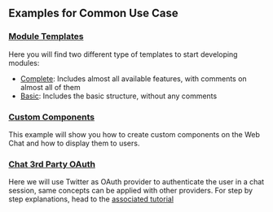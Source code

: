 ## Examples for Common Use Case

### [Module Templates](./module-templates)

Here you will find two different type of templates to start developing modules:

- [Complete](./module-templates/complete-module): Includes almost all available features, with comments on almost all of them
- [Basic](./module-templates/basic-module): Includes the basic structure, without any comments

### [Custom Components](./custom-component)

This example will show you how to create custom components on the Web Chat and how to display them to users.

### [Chat 3rd Party OAuth](./chat-3rd-party-OAuth)

Here we will use Twitter as OAuth provider to authenticate the user in a chat session, same concepts can be applied with other providers. For step by step explanations, head to the [associated tutorial](https://botpress.io/docs/tutorials/3rd-party-OAuth/)
